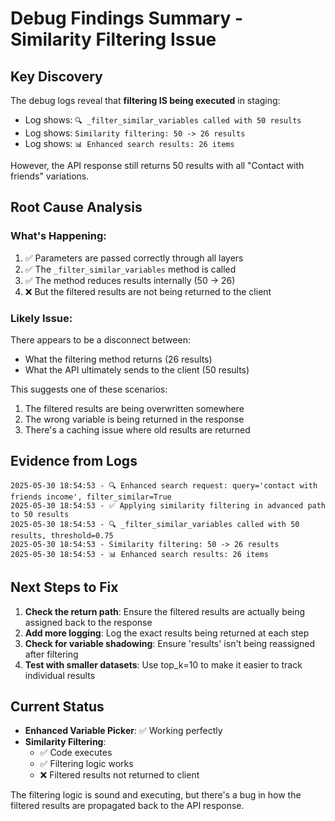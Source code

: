 # Debug Findings Summary - Similarity Filtering Issue

## Key Discovery

The debug logs reveal that **filtering IS being executed** in staging:
- Log shows: `🔍 _filter_similar_variables called with 50 results`
- Log shows: `Similarity filtering: 50 -> 26 results`
- Log shows: `📊 Enhanced search results: 26 items`

However, the API response still returns 50 results with all "Contact with friends" variations.

## Root Cause Analysis

### What's Happening:
1. ✅ Parameters are passed correctly through all layers
2. ✅ The `_filter_similar_variables` method is called
3. ✅ The method reduces results internally (50 → 26)
4. ❌ But the filtered results are not being returned to the client

### Likely Issue:
There appears to be a disconnect between:
- What the filtering method returns (26 results)
- What the API ultimately sends to the client (50 results)

This suggests one of these scenarios:
1. The filtered results are being overwritten somewhere
2. The wrong variable is being returned in the response
3. There's a caching issue where old results are returned

## Evidence from Logs

```
2025-05-30 18:54:53 - 🔍 Enhanced search request: query='contact with friends income', filter_similar=True
2025-05-30 18:54:53 - ✅ Applying similarity filtering in advanced path to 50 results
2025-05-30 18:54:53 - 🔍 _filter_similar_variables called with 50 results, threshold=0.75
2025-05-30 18:54:53 - Similarity filtering: 50 -> 26 results
2025-05-30 18:54:53 - 📊 Enhanced search results: 26 items
```

## Next Steps to Fix

1. **Check the return path**: Ensure the filtered results are actually being assigned back to the response
2. **Add more logging**: Log the exact results being returned at each step
3. **Check for variable shadowing**: Ensure 'results' isn't being reassigned after filtering
4. **Test with smaller datasets**: Use top_k=10 to make it easier to track individual results

## Current Status

- **Enhanced Variable Picker**: ✅ Working perfectly
- **Similarity Filtering**: 
  - ✅ Code executes
  - ✅ Filtering logic works
  - ❌ Filtered results not returned to client

The filtering logic is sound and executing, but there's a bug in how the filtered results are propagated back to the API response.